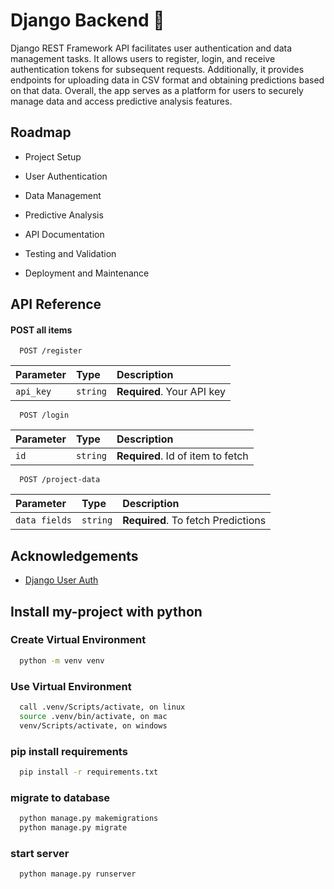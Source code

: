 
# Django Backend 🔰



Django REST Framework API facilitates user authentication and data management tasks. It allows users to register, login, and receive authentication tokens for subsequent requests. Additionally, it provides endpoints for uploading data in CSV format and obtaining predictions based on that data. Overall, the app serves as a platform for users to securely manage data and access predictive analysis features.
## Roadmap

- Project Setup

- User Authentication

- Data Management

- Predictive Analysis

- API Documentation

- Testing and Validation

- Deployment and Maintenance


## API Reference

#### POST all items

```http
  POST /register
```

| Parameter | Type     | Description                |
| :-------- | :------- | :------------------------- |
| `api_key` | `string` | **Required**. Your API key |



```http
  POST /login
```

| Parameter | Type     | Description                       |
| :-------- | :------- | :-------------------------------- |
| `id`      | `string` | **Required**. Id of item to fetch |



```http
  POST /project-data
```
| Parameter | Type     | Description                       |
| :-------- | :------- | :-------------------------------- |
| `data fields`   | `string` | **Required**. To fetch Predictions |


## Acknowledgements

 - [Django User Auth](https://github.com/boxabhi/)




## Install my-project with python

### Create Virtual Environment

```bash
  python -m venv venv
```

### Use Virtual Environment

```bash
  call .venv/Scripts/activate, on linux
  source .venv/bin/activate, on mac
  venv/Scripts/activate, on windows
```
    


### pip install requirements

```bash
  pip install -r requirements.txt
```

### migrate to database

```bash
  python manage.py makemigrations
  python manage.py migrate
```

### start server

```bash
  python manage.py runserver
```



